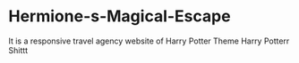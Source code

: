 # Hermione-s-Magical-Escape
It is a responsive travel agency website of Harry Potter Theme
Harry Potterr Shittt
